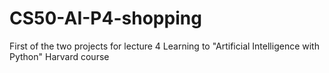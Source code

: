 # CS50-AI-P4-shopping
First of the two projects for lecture 4 Learning to "Artificial Intelligence with Python" Harvard course
